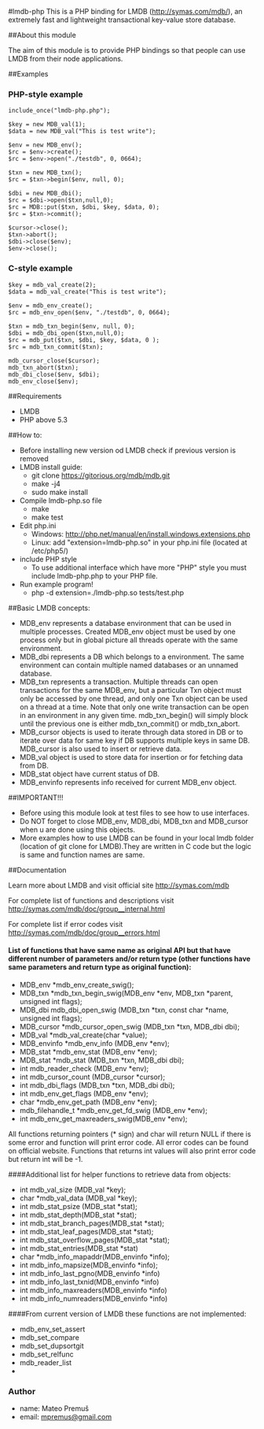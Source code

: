 #lmdb-php
This is a PHP binding for LMDB (http://symas.com/mdb/), an extremely fast and lightweight transactional key-value store database.

##About this module

The aim of this module is to provide PHP bindings so that people can use LMDB from their node applications.
 
##Examples

### PHP-style example
```
include_once("lmdb-php.php");

$key = new MDB_val(1);
$data = new MDB_val("This is test write");
 
$env = new MDB_env();
$rc = $env->create();
$rc = $env->open("./testdb", 0, 0664);
 
$txn = new MDB_txn();
$rc = $txn->begin($env, null, 0);
 
$dbi = new MDB_dbi();
$rc = $dbi->open($txn,null,0);
$rc = MDB::put($txn, $dbi, $key, $data, 0);
$rc = $txn->commit();
 
$cursor->close();
$txn->abort();
$dbi->close($env);
$env->close();
```
### C-style example
```
$key = mdb_val_create(2);
$data = mdb_val_create("This is test write");

$env = mdb_env_create();
$rc = mdb_env_open($env, "./testdb", 0, 0664);

$txn = mdb_txn_begin($env, null, 0);
$dbi = mdb_dbi_open($txn,null,0);
$rc = mdb_put($txn, $dbi, $key, $data, 0 );
$rc = mdb_txn_commit($txn);

mdb_cursor_close($cursor);
mdb_txn_abort($txn);
mdb_dbi_close($env, $dbi);
mdb_env_close($env);
```

##Requirements
- LMDB
- PHP above 5.3

##How to:

- Before installing new version od LMDB check if previous version is removed
- LMDB install guide:
    - git clone https://gitorious.org/mdb/mdb.git
    - make -j4
    - sudo make install
- Compile lmdb-php.so file
    - make
    - make test
- Edit php.ini     
    - Windows: http://php.net/manual/en/install.windows.extensions.php
    - Linux: add "extension=lmdb-php.so" in your php.ini file (located at /etc/php5/)
- include PHP style
    - To use additional interface which have more "PHP" style you must include lmdb-php.php to your PHP file.
- Run example program!
    - php -d extension=./lmdb-php.so tests/test.php

##Basic LMDB concepts:
- MDB_env represents a database environment that can be used in multiple processes. Created MDB_env object must be used by one process only but in global picture all threads operate with the same environment.
- MDB_dbi represents a DB which belongs to a environment. The same environment can contain multiple named databases or an unnamed database.
- MDB_txn represents a transaction. Multiple threads can open transactions for the same MDB_env, but a particular Txn object must only be accessed by one thread, and only one Txn object can be used on a thread at a time. Note that only one write transaction can be open in an environment in any given time. mdb_txn_begin() will simply block until the previous one is either mdb_txn_commit() or mdb_txn_abort.
- MDB_cursor objects is used to iterate through data stored in DB or to iterate over data for same key if DB supports multiple keys in same DB. MDB_cursor is also used to insert or retrieve data.
- MDB_val object is used to store data for insertion or for fetching data from DB.
- MDB_stat object have current status of DB.
- MDB_envinfo represents info received for current MDB_env object.


##IMPORTANT!!!
- Before using this module look at test files to see how to use interfaces.
- Do NOT forget to close MDB_env, MDB_dbi, MDB_txn and MDB_cursor when u are done using this objects.
- More examples how to use LMDB can be found in your local lmdb folder (location of git clone for LMDB).They are written in C code but the logic is same and function names are same.


##Documentation

Learn more about LMDB and visit official site
    http://symas.com/mdb

For complete list of functions and descriptions visit 
    http://symas.com/mdb/doc/group__internal.html

For complete list if error codes visit 
    http://symas.com/mdb/doc/group__errors.html

#### List of functions that have same name as original API but that have different number of parameters and/or return type (other functions have same parameters and return type as original function):
- MDB_env *mdb_env_create_swig();
- MDB_txn *mdb_txn_begin_swig(MDB_env *env, MDB_txn *parent, unsigned int flags);
- MDB_dbi mdb_dbi_open_swig (MDB_txn *txn, const char *name, unsigned int flags);
- MDB_cursor *mdb_cursor_open_swig (MDB_txn *txn, MDB_dbi dbi);
- MDB_val *mdb_val_create(char *value);
- MDB_envinfo *mdb_env_info (MDB_env *env);
- MDB_stat *mdb_env_stat (MDB_env *env);
- MDB_stat *mdb_stat (MDB_txn *txn, MDB_dbi dbi);
- int mdb_reader_check (MDB_env *env);
- int mdb_cursor_count (MDB_cursor *cursor);
- int mdb_dbi_flags (MDB_txn *txn, MDB_dbi dbi);
- int mdb_env_get_flags (MDB_env *env);
- char *mdb_env_get_path (MDB_env *env);
- mdb_filehandle_t *mdb_env_get_fd_swig (MDB_env *env);
- int mdb_env_get_maxreaders_swig(MDB_env *env);

All functions returning pointers (* sign) and char will return NULL if there is some error and function will print error code. All error codes can be found on official website.
Functions that returns int values will also print error code but return int will be -1.


####Additional list for helper functions to retrieve data from objects:
- int mdb_val_size (MDB_val *key);
- char *mdb_val_data (MDB_val *key);
- int mdb_stat_psize (MDB_stat *stat);
- int mdb_stat_depth(MDB_stat *stat);
- int mdb_stat_branch_pages(MDB_stat *stat);
- int mdb_stat_leaf_pages(MDB_stat *stat);
- int mdb_stat_overflow_pages(MDB_stat *stat);
- int mdb_stat_entries(MDB_stat *stat)
- char *mdb_info_mapaddr(MDB_envinfo *info);
- int mdb_info_mapsize(MDB_envinfo *info);
- int mdb_info_last_pgno(MDB_envinfo *info)
- int mdb_info_last_txnid(MDB_envinfo *info)
- int mdb_info_maxreaders(MDB_envinfo *info)
- int mdb_info_numreaders(MDB_envinfo *info)

####From current version of LMDB these functions are not implemented:
- mdb_env_set_assert
- mdb_set_compare
- mdb_set_dupsortgit 
- mdb_set_relfunc
- mdb_reader_list
- 
### Author
- name: Mateo Premuš 
- email: mpremus@gmail.com
